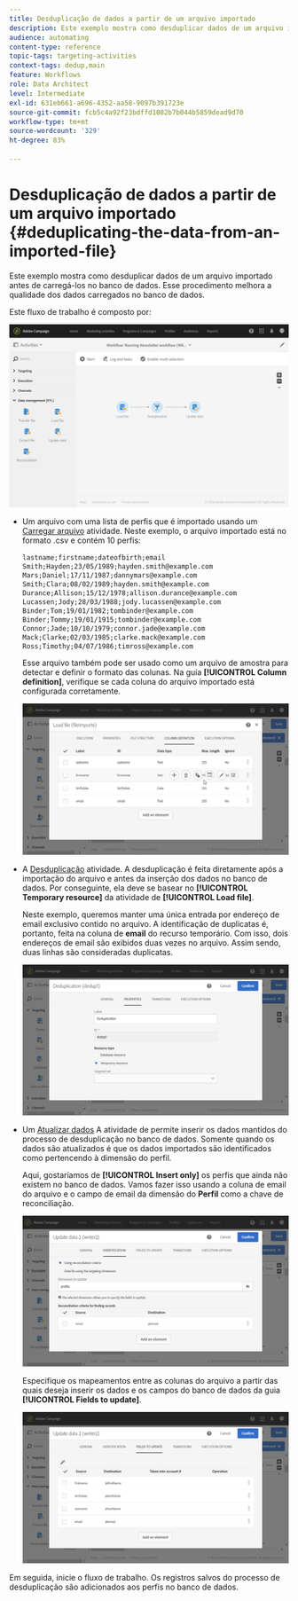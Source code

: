 ```yaml
---
title: Desduplicação de dados a partir de um arquivo importado
description: Este exemplo mostra como desduplicar dados de um arquivo importado antes de carregá-los no banco de dados.
audience: automating
content-type: reference
topic-tags: targeting-activities
context-tags: dedup,main
feature: Workflows
role: Data Architect
level: Intermediate
exl-id: 631eb661-a696-4352-aa58-9097b391723e
source-git-commit: fcb5c4a92f23bdffd1082b7b044b5859dead9d70
workflow-type: tm+mt
source-wordcount: '329'
ht-degree: 83%

---
```


# Desduplicação de dados a partir de um arquivo importado {#deduplicating-the-data-from-an-imported-file}

Este exemplo mostra como desduplicar dados de um arquivo importado antes de carregá-los no banco de dados. Esse procedimento melhora a qualidade dos dados carregados no banco de dados.

Este fluxo de trabalho é composto por:

![](assets/deduplication_example2_workflow.png)

* Um arquivo com uma lista de perfis que é importado usando um [Carregar arquivo](../../automating/using/load-file.md) atividade. Neste exemplo, o arquivo importado está no formato .csv e contém 10 perfis:

  ```
  lastname;firstname;dateofbirth;email
  Smith;Hayden;23/05/1989;hayden.smith@example.com
  Mars;Daniel;17/11/1987;dannymars@example.com
  Smith;Clara;08/02/1989;hayden.smith@example.com
  Durance;Allison;15/12/1978;allison.durance@example.com
  Lucassen;Jody;28/03/1988;jody.lucassen@example.com
  Binder;Tom;19/01/1982;tombinder@example.com
  Binder;Tommy;19/01/1915;tombinder@example.com
  Connor;Jade;10/10/1979;connor.jade@example.com
  Mack;Clarke;02/03/1985;clarke.mack@example.com
  Ross;Timothy;04/07/1986;timross@example.com
  ```

  Esse arquivo também pode ser usado como um arquivo de amostra para detectar e definir o formato das colunas. Na guia **[!UICONTROL Column definition]**, verifique se cada coluna do arquivo importado está configurada corretamente.

  ![](assets/deduplication_example2_fileloading.png)

* A [Desduplicação](../../automating/using/deduplication.md) atividade. A desduplicação é feita diretamente após a importação do arquivo e antes da inserção dos dados no banco de dados. Por conseguinte, ela deve se basear no **[!UICONTROL Temporary resource]** da atividade de **[!UICONTROL Load file]**.

  Neste exemplo, queremos manter uma única entrada por endereço de email exclusivo contido no arquivo. A identificação de duplicatas é, portanto, feita na coluna de **email** do recurso temporário. Com isso, dois endereços de email são exibidos duas vezes no arquivo. Assim sendo, duas linhas são consideradas duplicatas.

  ![](assets/deduplication_example2_dedup.png)

* Um [Atualizar dados](../../automating/using/update-data.md) A atividade de permite inserir os dados mantidos do processo de desduplicação no banco de dados. Somente quando os dados são atualizados é que os dados importados são identificados como pertencendo à dimensão do perfil.

  Aqui, gostaríamos de **[!UICONTROL Insert only]** os perfis que ainda não existem no banco de dados. Vamos fazer isso usando a coluna de email do arquivo e o campo de email da dimensão do **Perfil** como a chave de reconciliação.

  ![](assets/deduplication_example2_writer1.png)

  Especifique os mapeamentos entre as colunas do arquivo a partir das quais deseja inserir os dados e os campos do banco de dados da guia **[!UICONTROL Fields to update]**.

  ![](assets/deduplication_example2_writer2.png)

Em seguida, inicie o fluxo de trabalho. Os registros salvos do processo de desduplicação são adicionados aos perfis no banco de dados.

